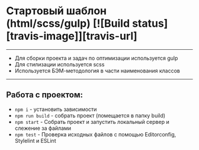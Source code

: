 # Стартовый шаблон (html/scss/gulp) [![Build status][travis-image]][travis-url]

---

* Для сборки проекта и задач по оптимизации используется gulp
* Для стилизации используется scss
* Используется БЭМ-методология в части наименования классов

---

## Работа с проектом:
* `npm i` - установить зависимости
* `npm run build` - собрать проект (помещается в папку build)
* `npm start` - Собрать проект и запустить локальный сервер и слежение за файлами
* `npm test` - Проверка исходных файлов с помощью Editorconfig, Stylelint и ESLint
